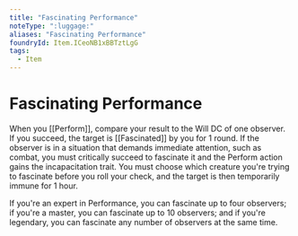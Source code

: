 ```yaml
---
title: "Fascinating Performance"
noteType: ":luggage:"
aliases: "Fascinating Performance"
foundryId: Item.ICeoNB1xBBTztLgG
tags:
  - Item
---
```


# Fascinating Performance

When you [[Perform]], compare your result to the Will DC of one observer. If you succeed, the target is [[Fascinated]] by you for 1 round. If the observer is in a situation that demands immediate attention, such as combat, you must critically succeed to fascinate it and the Perform action gains the incapacitation trait. You must choose which creature you're trying to fascinate before you roll your check, and the target is then temporarily immune for 1 hour.

If you're an expert in Performance, you can fascinate up to four observers; if you're a master, you can fascinate up to 10 observers; and if you're legendary, you can fascinate any number of observers at the same time.
